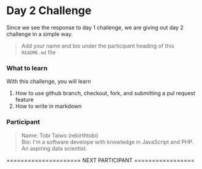 # Day 2 Challenge

Since we see the response to day 1 challenge, we are giving out day 2 challenge in a simple way.
> Add your name and bio under the participant heading of this `README.md` file

### What to learn

With this challenge, you will learn

1) How to use github branch, checkout, fork, and submitting a pul request feature
2) How to write in markdown

### Participant

> Name: Tobi Taiwo (rebirthtobi) \
Bio: I'm a software develope with knowledge in JavaScript and PHP. An aspiring data scientist.

===================== NEXT PARTICIPANT =================